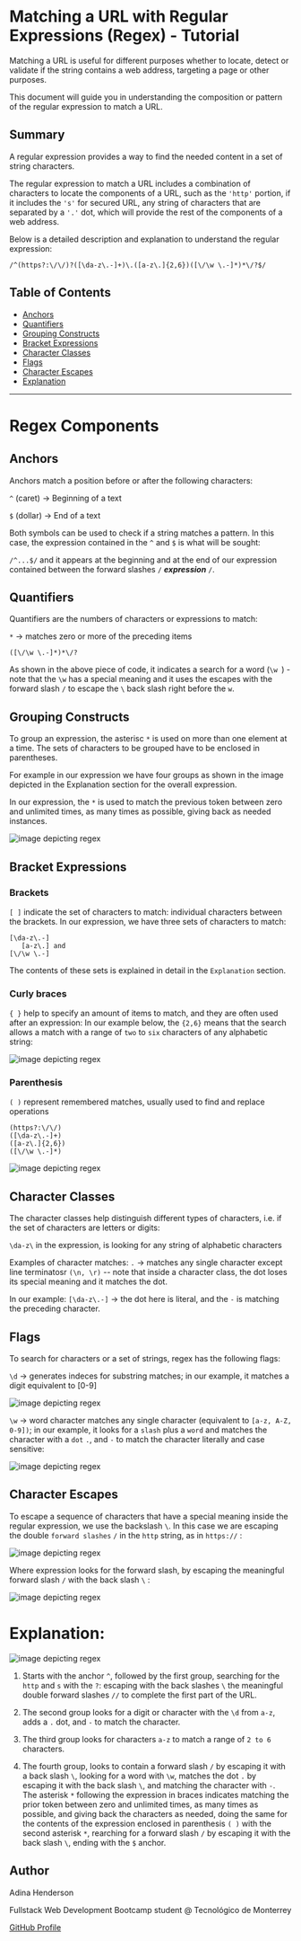 # Matching a URL with Regular Expressions (Regex) - Tutorial

Matching a URL is useful for different purposes whether to locate, detect or validate if the string contains a web address, targeting a page or other purposes.

This document will guide you in understanding the composition  or pattern of the regular expression to match a URL.


## Summary

A regular expression provides a way to find the needed content in a set of string characters.

The regular expression to match a URL includes a combination of characters to locate the components of a URL, such as the `'http'` portion, if it includes the `'s'` for secured URL, any string of characters that are separated by a `'.'` dot, which will provide the rest of the components of a web address. 

Below is a detailed description and explanation to understand the regular expression:

```
/^(https?:\/\/)?([\da-z\.-]+)\.([a-z\.]{2,6})([\/\w \.-]*)*\/?$/
```

## Table of Contents

- [Anchors](#anchors)
- [Quantifiers](#quantifiers)
- [Grouping Constructs](#grouping-constructs)
- [Bracket Expressions](#bracket-expressions)
- [Character Classes](#character-classes)
- [Flags](#flags)
- [Character Escapes](#character-escapes)
- [Explanation](#explanation)

_______________________________________

# Regex Components

## Anchors
Anchors match a position before or after the following characters:

`^` (caret)  -> Beginning of a text

`$` (dollar) -> End of a text

Both symbols can be used to check if a string matches a pattern.
In this case, the expression contained in the `^` and `$` is what will be sought:

`/^...$/`
and it appears at the beginning and at the end of our expression contained between the forward slashes `/` ___expression___ `/`.

## Quantifiers
Quantifiers are the numbers of characters or expressions to match:

`*` -> matches zero or more of the preceding items
```
([\/\w \.-]*)*\/?
```
As shown in the above piece of code, it indicates a search for a word (`\w `) - note that the `\w` has a special meaning and it uses the escapes with the forward slash `/` to escape the `\` back slash right before the `w`.

## Grouping Constructs

To group an expression, the asterisc `*` is used on more than one element at a time. The sets of characters to be grouped have to be enclosed in parentheses.

For example in our expression we have four groups as shown in the image depicted in the Explanation section for the overall expression.

In our expression, the `*` is used to match the previous token between zero and unlimited times, as many times as possible, giving back as needed instances. 


![image depicting regex](./assets/images/asterisk.png)

## Bracket Expressions

### Brackets
`[ ]` indicate the set of characters to match: individual characters between the brackets. In our expression, we have three sets of characters to match:

```
[\da-z\.-] 
   [a-z\.] and
[\/\w \.-]
```
The contents of these sets is explained in detail in the `Explanation` section.

### Curly braces
`{ }` help to specify an amount of items to match, and they are often used after an expression:
In our example below, the `{2,6}` means that the search allows a match with a range of `two` to `six` characters of any alphabetic string:


![image depicting regex](./assets/images/2-6.png)

### Parenthesis
`( )` represent remembered matches, usually used to find and replace operations

```
(https?:\/\/)
([\da-z\.-]+)
([a-z\.]{2,6})
([\/\w \.-]*)
```


![image depicting regex](./assets/images/parenthesis.png)

## Character Classes

The character classes help distinguish different types of characters, i.e. if the set of characters are letters or digits:

`\da-z\` in the expression, is looking for any string of alphabetic characters

Examples of character matches:
`.` -> matches any single character except line terminatosr `(\n, \r)` -- note that inside a character class, the dot loses its special meaning and it matches the dot.

In our example:
`[\da-z\.-]` -> the dot here is literal, and the `-` is matching the preceding character.

## Flags
To search for characters or a set of strings, regex has the following flags:

`\d` -> generates indeces for substring matches; in our example, it matches a digit equivalent to [0-9]

![image depicting regex](./assets/images/a-z.png)

`\w` -> word character matches any single character (equivalent to `[a-z, A-Z, 0-9])`; in our example, it looks for a `slash` plus a `word` and matches the character with a `dot`  `.`, and `-` to match the character literally and case sensitive:


![image depicting regex](./assets/images/word.png)


## Character Escapes

To escape a sequence of characters that have a special meaning inside the regular expression, we use the backslash `\`. In this case we are escaping the double `forward slashes` `/` in the `http` string, as in `https://` :


![image depicting regex](./assets/images/escapes.png)

Where expression looks for the forward slash, by escaping the meaningful forward slash `/` with the back slash `\` :


![image depicting regex](./assets/images/slash-search.png)


# Explanation:

![image depicting regex](./assets/images/explain-regex.png)

1. Starts with the anchor `^`, followed by the first group, searching for the `http` and `s` with the `?`: escaping with the back slashes `\` the meaningful double forward slashes  `//` to complete the first part of the URL.

2. The second group looks for a digit or character with the `\d` from `a-z`, adds a `.` dot, and `-` to match the character.

3. The third group looks for characters `a-z` to match a range of `2 to 6` characters.

4. The fourth group, looks to contain a forward slash `/` by escaping it with a back slash `\`, looking for a word with `\w`, matches the dot `.` by escaping it with the back slash `\`, and matching the character with `-`. The asterisk `*` following the expression in braces indicates matching the prior token between zero and unlimited times, as many times as possible, and giving back the characters as needed, doing the same for the contents of the expression enclosed in parenthesis `( )` with the second asterisk `*`, rearching for a forward slash `/` by escaping it with the back slash `\`, ending with the `$` anchor.









## Author

Adina Henderson

Fullstack Web Development Bootcamp student @ Tecnológico de Monterrey

[GitHub Profile](https://github.com/adina-hc)